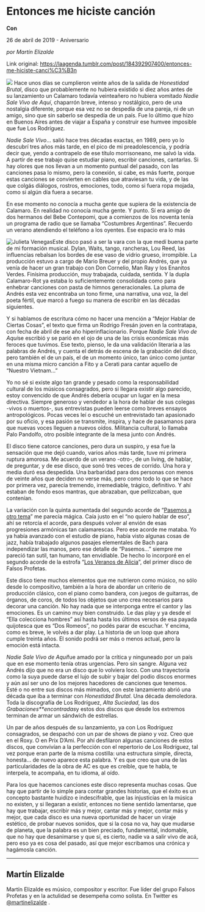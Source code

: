 # Entonces me hiciste canción

**Con**

26 de abril de 2019 - Aniversario

_por Martín Elizalde_

Link original: https://laagenda.tumblr.com/post/184392907400/entonces-me-hiciste-canci%C3%B3n

![](https://64.media.tumblr.com/679c8d10d80f8fab962f84c1494e992f/ca3a8164a6391fa2-4f/s500x750/3ed58cfae5e4ce071e3a148beb2a810fa779e7ed.jpg)
Hace unos días se cumplieron veinte años de la salida de *Honestidad Brutal*, disco que probablemente no hubiera existido si diez años antes de su lanzamiento un Calamaro todavía veinteañero no hubiera vomitado *Nadie Sale Vivo de Aquí*, chaparrón breve, intenso y nostálgico, pero de una nostalgia diferente, porque esa vez no se despedía de una pareja, ni de un amigo, sino que sin saberlo se despedía de un país. Fue lo último que hizo en Buenos Aires antes de viajar a España y construir ese humvee imposible que fue Los Rodríguez.

*Nadie Sale Vivo*… salió hace tres décadas exactas, en 1989, pero yo lo descubrí tres años más tarde, en el pico de mi preadolescencia, y podría decir que, yendo a contrapelo de ese título morrisoneano, me salvó la vida. A partir de ese trabajo quise estudiar piano, escribir canciones, cantarlas. Si hay olores que nos llevan a un momento puntual del pasado, con las canciones pasa lo mismo, pero la conexión, si cabe, es más fuerte, porque estas canciones se convierten en cables que atraviesan tu vida, y de las que colgás diálogos, rostros, emociones, todo, como si fuera ropa mojada, como si algún día fuera a secarse.

En ese momento no conocía a mucha gente que supiera de la existencia de Calamaro. En realidad no conocía mucha gente. Y punto. Sí era amigo de dos hermanos del Bebe Contepomi, que a comienzos de los noventa tenía un programa de radio que se llamaba “Costumbres Argentinas”. Recuerdo un verano atendiendo el teléfono a los oyentes. Ese espacio era lo más 

![Julieta Venegas](https://64.media.tumblr.com/63c7063c2af332a33dccaaac2ea7f18d/ca3a8164a6391fa2-6a/s250x400/327207bea8e36bcf312c6f44a4547602b20521d1.jpg)Este disco pasó a ser la vara con la que medí buena parte de mi formación musical. Dylan, Waits, tango, rancheras, Lou Reed, las influencias rebalsan los bordes de ese vaso de vidrio grueso, irrompible. La producción estuvo a cargo de Mario Breuer y del propio Andrés, que ya venía de hacer un gran trabajo con Don Cornelio, Man Ray y los Enanitos Verdes. Finísima producción, muy trabajada, cuidada, sentida. Y la dupla Calamaro-Rot ya estaba lo 
suficientemente consolidada como para enhebrar canciones con pasta de himnos generacionales. La pluma de Andrés esta vez encontraba un tono firme, una narrativa, una voz, la del poeta fértil, que marcó a fuego su manera de escribir en las décadas  siguientes.

Y si hablamos de escritura cómo no hacer una mención a “Mejor Hablar de Ciertas Cosas”, el texto que firma un Rodrigo Fresán joven en la contratapa, con fecha de abril de ese año hiperinflacionario. Porque *Nadie Sale Vivo de Aquí*se escribió y se parió en el ojo de una de las crisis económicas más feroces que tuvimos. Ese texto, pienso, le da una validación literaria a las palabras de Andrés, y cuenta el detrás de escena de la grabación del disco, pero también el de un país, el de un momento único, tan único como juntar en una misma micro canción a Fito y a Cerati para cantar aquello de “Nuestro Vietnam…”

Yo no sé si existe algo tan grande y pesado como la responsabilidad cultural de los músicos consagrados, pero si llegara existir algo parecido, estoy convencido de que Andrés debería ocupar un lugar en la mesa directiva. Siempre generoso y vendedor a la hora de hablar de sus colegas -vivos o muertos-, sus entrevistas pueden leerse como breves ensayos antropológicos. Pocas veces leí o escuché un entrevistado tan apasionado por su oficio, y esa pasión se transmite, inspira, y hace de pasamanos para que nuevas voces lleguen a nuevos oídos. Militancia cultural, lo llamaba Palo Pandolfo, otro posible integrante de la mesa junto con Andrés. 

El disco tiene catorce canciones, pero dura un suspiro, y esa fue la sensación que me dejó cuando, varios años más tarde, tuve mi primera ruptura amorosa. Me acuerdo de un verano -otro-, de un living, de hablar, de preguntar, y de ese disco, que sonó tres veces de corrido. Una hora y media duró esa despedida. Una barbaridad para dos personas con menos de veinte años que deciden no verse más, pero como todo lo que se hace por primera vez, parecía tremendo, irremediable, trágico, definitivo. Y ahí estaban de fondo esos mantras, que abrazaban, que pellizcaban, que contenían.




La variación con la quinta aumentada del segundo acorde de “[Pasemos a otro tema](https://www.cifraclub.com/andres-calamaro/pasemos-a-otro-tema/?idioma=es)” me parecía mágica. Caía justo en el “no quiero hablar de eso”, ahí se retorcía el acorde, para después volver al envión de esas progresiones armónicas tan calamarescas. Pero ese acorde me mataba. Yo ya había avanzado con el estudio de piano, había visto algunas cosas de jazz, había trabajado algunos pasajes elementales de Bach para independizar las manos, pero ese detalle de “Pasemos…” siempre me pareció tan sutil, tan humano, tan envidiable. De hecho lo incorporé en el segundo acorde de la estrofa “[Los Veranos de Alicia](https://www.youtube.com/watch?v=mxMyers-2yo)”, del primer disco de Falsos Profetas.

Este disco tiene muchos elementos que me nutrieron como músico, no sólo desde lo compositivo, también a la hora de abordar un criterio de producción clásico, con el piano como bandera, con juegos de guitarras, de órganos, de coros, de todos los objetos que uno crea necesarios para decorar una canción. No hay nada que se interponga entre el cantor y las emociones. Es un camino muy bien construido. Le das play y ya desde el “Ella colecciona hombres” así hasta hasta los últimos versos de esa payada quijotesca que es “Dos Romeos”, no podés parar de escuchar. Y encima, como es breve, le volvés a dar play. La historia de un loop que ahora cumple treinta años. El sonido podrá ser más o menos actual, pero la emoción está intacta.

*Nadie Sale Vivo de Aquí*fue amado por la crítica y ninguneado por un país que en ese momento tenía otras urgencias. Pero sin sangre. Alguna vez Andrés dijo que no era un disco que lo volviera loco. Con una trayectoria como la suya puede darse el lujo de subir y bajar del podio discos enormes y aún así ser uno de los mejores hacedores de canciones que tenemos. Esté o no entre sus discos más mimados, con este lanzamiento abrió una década que iba a terminar con *Honestidad Brutal*. Una década demoledora. Toda la discografía de Los Rodríguez, *Alta Suciedad*, las dos *Grabaciones**encontradas*y estos dos discos que desde los extremos terminan de armar un sándwich de estrellas.

Un par de años después de su lanzamiento, ya con Los Rodríguez consagrados, se despachó con un par de shows de piano y voz. Creo que en el Roxy. O en Prix D’Ami. Por ahí desfilaron algunas canciones de estos discos, que convivían a la perfección con el repertorio de Los Rodríguez, tal vez porque eran parte de la misma costilla: una estructura simple, directa, honesta… de nuevo aparece esta palabra. Y es que creo que una de las particularidades de la obra de AC es que es creíble, que te habla, te interpela, te acompaña, en tu idioma, al oído. 

Para los que hacemos canciones este disco representa muchas cosas. Que hay que partir de lo simple para contar grandes historias, que el éxito es un concepto bastante huidizo e indescifrable, que las injusticias en la música no existen, y si llegaran a existir, entonces no tiene sentido lamentarse, que hay que trabajar, escribir más y mejor, cantar más y mejor, contar más y mejor, que cada disco es una nueva oportunidad de hacer un viraje estético, de probar nuevos sonidos, que si la cosa no va, hay que mudarse de planeta, que la palabra es un bien preciado, fundamental, indomable, que no hay que desanimarse y que sí, es cierto, nadie va a salir vivo de acá, pero eso ya es cosa del pasado, así que mejor escribamos una crónica y hagámosla canción.



---

Martín Elizalde
---------------

 Martín Elizalde es músico, compositor y escritor. Fue líder del grupo Falsos Profetas y en la actulidad se desempeña como solista. En Twitter es [@martinelizalde](https://twitter.com/martinelizalde) .

